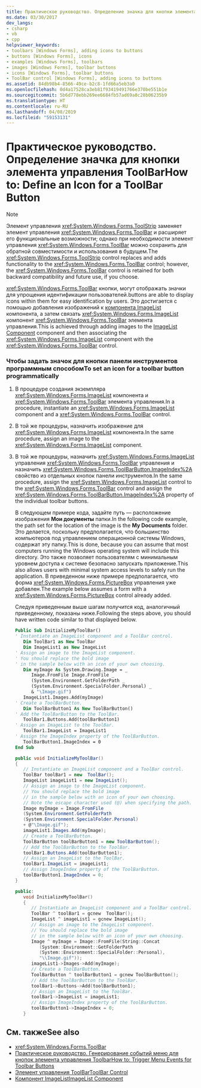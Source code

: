 ```yaml
---
title: Практическое руководство. Определение значка для кнопки элемента управления ToolBar
ms.date: 03/30/2017
dev_langs:
- csharp
- vb
- cpp
helpviewer_keywords:
- toolbars [Windows Forms], adding icons to buttons
- buttons [Windows Forms], icons
- examples [Windows Forms], toolbars
- images [Windows Forms], toolbar buttons
- icons [Windows Forms], toolbar buttons
- ToolBar control [Windows Forms], adding icons to buttons
ms.assetid: 84db98b4-8566-49ce-b2c8-1fd66a5eb3a0
ms.openlocfilehash: 0d4a17528ca3eb81f93419491766e370be551b1e
ms.sourcegitcommit: 5b6d778ebb269ee6684fb57ad69a8c28b06235b9
ms.translationtype: HT
ms.contentlocale: ru-RU
ms.lasthandoff: 04/08/2019
ms.locfileid: "59153131"
---
```

# <a name="how-to-define-an-icon-for-a-toolbar-button"></a><span data-ttu-id="8c805-102">Практическое руководство. Определение значка для кнопки элемента управления ToolBar</span><span class="sxs-lookup"><span data-stu-id="8c805-102">How to: Define an Icon for a ToolBar Button</span></span>
> [!NOTE]
>  <span data-ttu-id="8c805-103">Элемент управления <xref:System.Windows.Forms.ToolStrip> заменяет элемент управления <xref:System.Windows.Forms.ToolBar> и расширяет его функциональные возможности; однако при необходимости элемент управления <xref:System.Windows.Forms.ToolBar> можно сохранить для обратной совместимости и использования в будущем.</span><span class="sxs-lookup"><span data-stu-id="8c805-103">The <xref:System.Windows.Forms.ToolStrip> control replaces and adds functionality to the <xref:System.Windows.Forms.ToolBar> control; however, the <xref:System.Windows.Forms.ToolBar> control is retained for both backward compatibility and future use, if you choose.</span></span>  
  
 <xref:System.Windows.Forms.ToolBar> <span data-ttu-id="8c805-104">кнопки, могут отображать значки для упрощения идентификации пользователей.</span><span class="sxs-lookup"><span data-stu-id="8c805-104">buttons are able to display icons within them for easy identification by users.</span></span> <span data-ttu-id="8c805-105">Это достигается с помощью добавления изображений к [компонента ImageList](imagelist-component-windows-forms.md) компонента, а затем связать <xref:System.Windows.Forms.ImageList> компонент <xref:System.Windows.Forms.ToolBar> элемента управления.</span><span class="sxs-lookup"><span data-stu-id="8c805-105">This is achieved through adding images to the [ImageList Component](imagelist-component-windows-forms.md) component and then associating the <xref:System.Windows.Forms.ImageList> component with the <xref:System.Windows.Forms.ToolBar> control.</span></span>  
  
### <a name="to-set-an-icon-for-a-toolbar-button-programmatically"></a><span data-ttu-id="8c805-106">Чтобы задать значок для кнопки панели инструментов программным способом</span><span class="sxs-lookup"><span data-stu-id="8c805-106">To set an icon for a toolbar button programmatically</span></span>  
  
1.  <span data-ttu-id="8c805-107">В процедуре создания экземпляра <xref:System.Windows.Forms.ImageList> компонента и <xref:System.Windows.Forms.ToolBar> элемента управления.</span><span class="sxs-lookup"><span data-stu-id="8c805-107">In a procedure, instantiate an <xref:System.Windows.Forms.ImageList> component and a <xref:System.Windows.Forms.ToolBar> control.</span></span>  
  
2.  <span data-ttu-id="8c805-108">В той же процедуры, назначить изображение для <xref:System.Windows.Forms.ImageList> компонента.</span><span class="sxs-lookup"><span data-stu-id="8c805-108">In the same procedure, assign an image to the <xref:System.Windows.Forms.ImageList> component.</span></span>  
  
3.  <span data-ttu-id="8c805-109">В той же процедуры, назначить <xref:System.Windows.Forms.ImageList> управления <xref:System.Windows.Forms.ToolBar> управления и назначить <xref:System.Windows.Forms.ToolBarButton.ImageIndex%2A> свойство из отдельных кнопок панели инструментов.</span><span class="sxs-lookup"><span data-stu-id="8c805-109">In the same procedure, assign the <xref:System.Windows.Forms.ImageList> control to the <xref:System.Windows.Forms.ToolBar> control and assign the <xref:System.Windows.Forms.ToolBarButton.ImageIndex%2A> property of the individual toolbar buttons.</span></span>  
  
     <span data-ttu-id="8c805-110">В следующем примере кода, задайте путь — расположение изображения **Мои документы** папки.</span><span class="sxs-lookup"><span data-stu-id="8c805-110">In the following code example, the path set for the location of the image is the **My Documents** folder.</span></span> <span data-ttu-id="8c805-111">Это делается, поскольку предполагается, что большинство компьютеров под управлением операционной системы Windows, содержат эту папку.</span><span class="sxs-lookup"><span data-stu-id="8c805-111">This is done, because you can assume that most computers running the Windows operating system will include this directory.</span></span> <span data-ttu-id="8c805-112">Это также позволяет пользователям с минимальным уровнем доступа к системе безопасно запускать приложение.</span><span class="sxs-lookup"><span data-stu-id="8c805-112">This also allows users with minimal system access levels to safely run the application.</span></span> <span data-ttu-id="8c805-113">В приведенном ниже примере предполагается, что форма <xref:System.Windows.Forms.PictureBox> управления уже добавлен.</span><span class="sxs-lookup"><span data-stu-id="8c805-113">The example below assumes a form with a <xref:System.Windows.Forms.PictureBox> control already added.</span></span>  
  
     <span data-ttu-id="8c805-114">Следуя приведенным выше шагам получится код, аналогичный приведенному, показаны ниже.</span><span class="sxs-lookup"><span data-stu-id="8c805-114">Following the steps above, you should have written code similar to that displayed below.</span></span>  
  
    ```vb  
    Public Sub InitializeMyToolBar()  
    ' Instantiate an ImageList component and a ToolBar control.  
       Dim ToolBar1 as New ToolBar  
       Dim ImageList1 as New ImageList  
    ' Assign an image to the ImageList component.  
    ' You should replace the bold image  
    ' in the sample below with an icon of your own choosing.  
       Dim myImage As System.Drawing.Image = _   
          Image.FromFile Image.FromFile _  
          (System.Environment.GetFolderPath _  
          (System.Environment.SpecialFolder.Personal) _  
          & "\Image.gif")  
       ImageList1.Images.Add(myImage)  
    ' Create a ToolBarButton.  
       Dim ToolBarButton1 As New ToolBarButton()  
    ' Add the ToolBarButton to the ToolBar.  
       ToolBar1.Buttons.Add(toolBarButton1)  
    ' Assign an ImageList to the ToolBar.  
       ToolBar1.ImageList = ImageList1  
    ' Assign the ImageIndex property of the ToolBarButton.  
       ToolBarButton1.ImageIndex = 0  
    End Sub  
    ```  
  
    ```csharp  
    public void InitializeMyToolBar()  
    {  
       // Instantiate an ImageList component and a ToolBar control.  
       ToolBar toolBar1 = new  ToolBar();   
       ImageList imageList1 = new ImageList();  
       // Assign an image to the ImageList component.  
       // You should replace the bold image   
       // in the sample below with an icon of your own choosing.  
       // Note the escape character used (@) when specifying the path.  
       Image myImage = Image.FromFile  
       (System.Environment.GetFolderPath  
       (System.Environment.SpecialFolder.Personal)  
       + @"\Image.gif");  
       imageList1.Images.Add(myImage);  
       // Create a ToolBarButton.  
       ToolBarButton toolBarButton1 = new ToolBarButton();  
       // Add the ToolBarButton to the ToolBar.  
       toolBar1.Buttons.Add(toolBarButton1);  
       // Assign an ImageList to the ToolBar.  
       toolBar1.ImageList = imageList1;  
       // Assign ImageIndex property of the ToolBarButton.  
       toolBarButton1.ImageIndex = 0;  
    }  
    ```  
  
    ```cpp  
    public:  
       void InitializeMyToolBar()  
       {  
          // Instantiate an ImageList component and a ToolBar control.  
          ToolBar ^ toolBar1 = gcnew  ToolBar();   
          ImageList ^ imageList1 = gcnew ImageList();  
          // Assign an image to the ImageList component.  
          // You should replace the bold image   
          // in the sample below with an icon of your own choosing.  
          Image ^ myImage = Image::FromFile(String::Concat  
             (System::Environment::GetFolderPath  
             (System::Environment::SpecialFolder::Personal),  
             "\\Image.gif"));  
          imageList1->Images->Add(myImage);  
          // Create a ToolBarButton.  
          ToolBarButton ^ toolBarButton1 = gcnew ToolBarButton();  
          // Add the ToolBarButton to the ToolBar.  
          toolBar1->Buttons->Add(toolBarButton1);  
          // Assign an ImageList to the ToolBar.  
          toolBar1->ImageList = imageList1;  
          // Assign ImageIndex property of the ToolBarButton.  
          toolBarButton1->ImageIndex = 0;  
       }  
    ```  
  
## <a name="see-also"></a><span data-ttu-id="8c805-115">См. также</span><span class="sxs-lookup"><span data-stu-id="8c805-115">See also</span></span>

- <xref:System.Windows.Forms.ToolBar>
- [<span data-ttu-id="8c805-116">Практическое руководство. Генерирование событий меню для кнопок элемента управления Toolbar</span><span class="sxs-lookup"><span data-stu-id="8c805-116">How to: Trigger Menu Events for Toolbar Buttons</span></span>](how-to-trigger-menu-events-for-toolbar-buttons.md)
- [<span data-ttu-id="8c805-117">Элемент управления ToolBar</span><span class="sxs-lookup"><span data-stu-id="8c805-117">ToolBar Control</span></span>](toolbar-control-windows-forms.md)
- [<span data-ttu-id="8c805-118">Компонент ImageList</span><span class="sxs-lookup"><span data-stu-id="8c805-118">ImageList Component</span></span>](imagelist-component-windows-forms.md)
